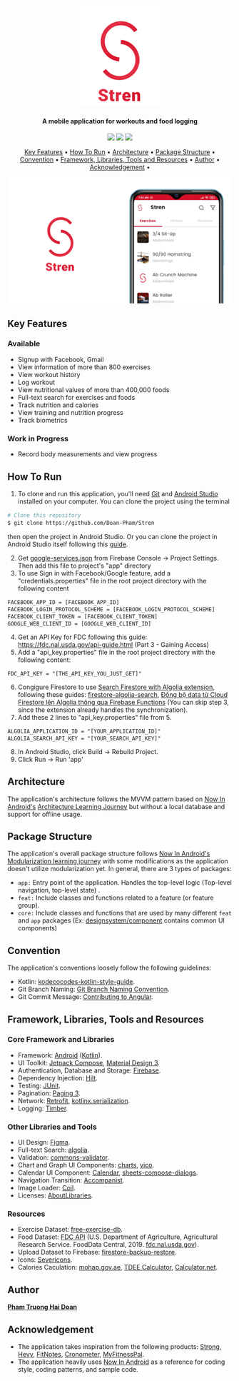<h1 align="center">
  <img src="assets/Stren_Logo.png" alt="App logo" width="200">
</h1>

<h4 align="center">A mobile application for workouts and food logging</h4>

<p align="center">
    <img src ="https://img.shields.io/github/contributors/Doan-Pham/Stren">
    <img src ="https://img.shields.io/github/last-commit/Doan-Pham/Stren">
    <img src="https://img.shields.io/github/repo-size/Doan-Pham/Stren">
</p>

<p align="center">
  <a href="#key-features">Key Features</a> •
  <a href="#how-to-run">How To Run</a> •
  <a href="#architecture">Architecture</a> •
  <a href="#package-structure">Package Structure</a> •
  <a href="#convention">Convention</a> •
  <a href="#framework-libraries-tools-and-resources">Framework, Libraries, Tools and Resources</a> •
  <a href="#author">Author</a> •
  <a href="#acknowledgement">Acknowledgement</a> •
</p>

![screenshot](assets/Stren_Showcase.png)

## Key Features
### Available
* Signup with Facebook, Gmail
* View information of more than 800 exercises
* View workout history
* Log workout
* View nutritional values of more than 400,000 foods
* Full-text search for exercises and foods
* Track nutrition and calories
* View training and nutrition progress
* Track biometrics
### Work in Progress
* Record body measurements and view progress

## How To Run

1. To clone and run this application, you'll need [Git](https://git-scm.com) and [Android Studio](https://developer.android.com/studio/install) installed on your computer. 
You can clone the project using the terminal 

```bash
# Clone this repository
$ git clone https://github.com/Doan-Pham/Stren
```

then open the project in Android Studio. Or you can clone the project in Android Studio itself following this [guide](https://www.geeksforgeeks.org/how-to-clone-android-project-from-github-in-android-studio/).

2. Get [google-services.json](https://console.firebase.google.com/u/2/project/stren-55f4e/settings/general/android:com.haidoan.android.stren) from Firebase Console -> Project Settings. Then add this file to project's "app" directory
3. To use Sign in with Facebook/Google feature, add a "credentials.properties" file in the root project directory with the following content

```
FACEBOOK_APP_ID = [FACEBOOK_APP_ID]
FACEBOOK_LOGIN_PROTOCOL_SCHEME = [FACEBOOK_LOGIN_PROTOCOL_SCHEME]
FACEBOOK_CLIENT_TOKEN = [FACEBOOK_CLIENT_TOKEN]
GOOGLE_WEB_CLIENT_ID = [GOOGLE_WEB_CLIENT_ID]
```
4. Get an API Key for FDC following this guide: https://fdc.nal.usda.gov/api-guide.html (Part 3 - Gaining Access)
5. Add a "api_key.properties" file in the root project directory with the following content:
```
FDC_API_KEY = "[THE_API_KEY_YOU_JUST_GET]"
```
6. Congigure Firestore to use [Search Firestore with Algolia extension](https://extensions.dev/extensions/algolia/firestore-algolia-search), following these guides: [firestore-algolia-search](https://github.com/algolia/firestore-algolia-search), [Đồng bộ data từ Cloud Firestore lên Algolia thông qua Firebase Functions](https://viblo.asia/p/dong-bo-data-tu-cloud-firestore-len-algolia-thong-qua-firebase-functions-3P0lP9Om5ox) (You can skip step 3, since the extension already handles the synchronization).
7. Add these 2 lines to "api_key.properties" file from 5.
```
ALGOLIA_APPLICATION_ID = "[YOUR_APPLICATION_ID]"
ALGOLIA_SEARCH_API_KEY = "[YOUR_SEARCH_API_KEY]"
```
8. In Android Studio, click Build -> Rebuild Project.
9. Click Run -> Run 'app'

## Architecture
The application's architecture follows the MVVM pattern based on [Now In Android's](https://github.com/android/nowinandroid/tree/main) [Architecture Learning Journey](https://github.com/android/nowinandroid/blob/main/docs/ArchitectureLearningJourney.md) but without a local database and support for offline usage.

## Package Structure
The application's overall package structure follows [Now In Android's](https://github.com/android/nowinandroid/tree/main) [Modularization learning journey](https://github.com/android/nowinandroid/blob/main/docs/ModularizationLearningJourney.md)
with some modifications as the application doesn't utilize modularization yet.
In general, there are 3 types of packages:
* `app:` Entry point of the application. Handles the top-level logic (Top-level navigation, top-level state) .
* `feat:` Include classes and functions related to a feature (or feature group).
* `core:` Include classes and functions that are used by many different `feat` and `app` packages (Ex: [designsystem/component](https://github.com/Doan-Pham/Stren/tree/dev/app/src/main/java/com/haidoan/android/stren/core/designsystem/component) contains common UI components)

## Convention
The application's conventions loosely follow the following guidelines:
- Kotlin: [kodecocodes-kotlin-style-guide](https://github.com/kodecocodes/kotlin-style-guide).
- Git Branch Naming: [Git Branch Naming Convention](https://dev.to/couchcamote/git-branching-name-convention-cch).
- Git Commit Message: [Contributing to Angular](https://github.com/angular/angular/blob/22b96b9/CONTRIBUTING.md#-commit-message-guidelines).

## Framework, Libraries, Tools and Resources
### Core Framework and Libraries
- Framework: [Android](https://www.android.com/) ([Kotlin](https://kotlinlang.org/)).
- UI Toolkit: [Jetpack Compose](https://developer.android.com/jetpack/compose?gclid=Cj0KCQjw6cKiBhD5ARIsAKXUdyb-Ol7pdUNLEEqp8HC9iHwudsHWUp-2Ppta7Kv9tT78WbryuKQEz4EaAkF9EALw_wcB&gclsrc=aw.ds), [Material Design 3](https://m3.material.io/).
- Authentication, Database and Storage: [Firebase](https://firebase.google.com/).
- Dependency Injection: [Hilt](https://dagger.dev/hilt/).
- Testing: [JUnit](https://junit.org/junit4/).
- Pagination: [Paging 3](https://developer.android.com/topic/libraries/architecture/paging/v3-overview).
- Network: [Retrofit](https://square.github.io/retrofit/), [kotlinx.serialization](https://github.com/Kotlin/kotlinx.serialization).
- Logging: [Timber](https://github.com/JakeWharton/timber).
### Other Libraries and Tools
- UI Design: [Figma](https://www.figma.com/).
- Full-text Search: [algolia](https://www.algolia.com/).
- Validation: [commons-validator](https://github.com/apache/commons-validator).
- Chart and Graph UI Components: [charts](https://github.com/tehras/charts), [vico](https://github.com/patrykandpatrick/vico).
- Calendar UI Component: [Calendar](https://github.com/kizitonwose/Calendar), [sheets-compose-dialogs](https://github.com/maxkeppeler/sheets-compose-dialogs).
- Navigation Transition: [Accompanist](https://github.com/google/accompanist).
- Image Loader: [Coil](https://github.com/coil-kt/coil).
- Licenses: [AboutLibraries](https://github.com/mikepenz/AboutLibraries).
### Resources
- Exercise Dataset: [free-exercise-db](https://github.com/yuhonas/free-exercise-db).
- Food Dataset: [FDC API](https://fdc.nal.usda.gov/api-guide.html) (U.S. Department of Agriculture, Agricultural Research Service. FoodData Central, 2019. [fdc.nal.usda.gov](https://fdc.nal.usda.gov/)).
- Upload Dataset to Firebase: [firestore-backup-restore](https://github.com/dalenguyen/firestore-backup-restore).
- Icons: [Severicons](https://www.figma.com/community/file/929620430222653376/Severicons---Essential-icon-set).
- Calories Caculation: [mohap.gov.ae](https://mohap.gov.ae/en/more/awareness-center/calories-calculation#:~:text=To%20determin%E2%80%8Be%20your,Calorie%2DCalculation%20%3D%20BMR%20x%201.375), [TDEE Calculator](https://tdeecalculator.net/result.php?s=imperial&age=30&g=female&lbs=114&in=61&act=1.2&bf=&f=1), [Calculator.net](https://www.calculator.net/calorie-calculator.html).
## Author
 [**Pham Truong Hai Doan**](https://github.com/Doan-Pham)

## Acknowledgement
  - The application takes inspiration from the following products: [Strong](https://www.strong.app/), [Hevy](https://www.hevyapp.com/), [FitNotes](http://www.fitnotesapp.com/), [Cronometer](https://cronometer.com/), [MyFitnessPal](https://www.myfitnesspal.com/).
  - The application heavily uses [Now In Android](https://github.com/android/nowinandroid) as a reference for coding style, coding patterns, and sample code.
  
